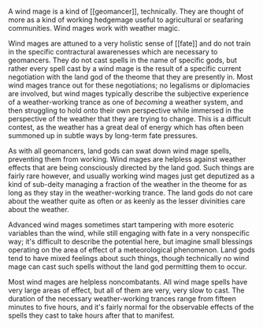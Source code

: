A wind mage is a kind of [[geomancer]], technically.  They are thought of more as a kind of working hedgemage useful to agricultural or seafaring communities.  Wind mages work with weather magic.

Wind mages are attuned to a very holistic sense of [[fate]] and do not train in the specific contractural awarenesses which are necessary to geomancers.  They do not cast spells in the name of specific gods, but rather every spell cast by a wind mage is the result of a specific current negotiation with the land god of the theome that they are presently in.  Most wind mages trance out for these negotiations; no legalisms or diplomacies are involved, but wind mages typically describe the subjective experience of a weather-working trance as one of *becoming* a weather system, and then struggling to hold onto their own perspective while immersed in the perspective of the weather that they are trying to change.  This is a difficult contest, as the weather has a great deal of energy which has often been summoned up in subtle ways by long-term fate pressures.

As with all geomancers, land gods can swat down wind mage spells, preventing them from working.  Wind mages are helpless against weather effects that are being consciously directed by the land god.  Such things are fairly rare however, and usually working wind mages just get deputized as a kind of sub-deity managing a fraction of the weather in the theome for as long as they stay in the weather-working trance.  The land gods do not care about the weather quite as often or as keenly as the lesser divinities care about the weather.

Advanced wind mages sometimes start tampering with more esoteric variables than the wind, while still engaging with fate in a very nonspecific way; it's difficult to describe the potential here, but imagine small blessings operating on the area of effect of a meteorological phenomenon.  Land gods tend to have mixed feelings about such things, though technically no wind mage can cast such spells without the land god permitting them to occur.

Most wind mages are helpless noncombatants.  All wind mage spells have very large areas of effect, but all of them are very, very slow to cast.  The duration of the necessary weather-working trances range from fifteen minutes to five hours, and it's fairly normal for the observable effects of the spells they cast to take hours after that to manifest.
